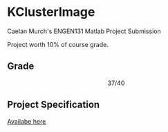 # KClusterImage
Caelan Murch's ENGEN131 Matlab Project Submission

Project worth 10% of course grade.

## Grade
$$ 37/40 $$

## Project Specification
[Availabe here](https://drive.google.com/file/d/15NcwGUf23W-G3qwGJhtt37koF-4vggK5/view?usp=sharing)
